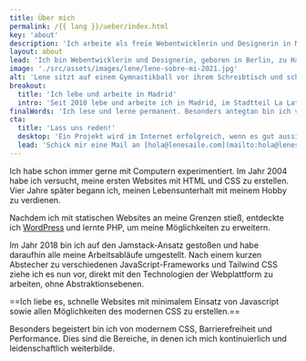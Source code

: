 ```yaml
---
title: Über mich
permalink: /{{ lang }}/ueber/index.html
key: 'about'
description: 'Ich arbeite als freie Webentwicklerin und Designerin in Madrid. Seit 2008 erstelle ich Websites und Webapps.'
layout: about
lead: 'Ich bin Webentwicklerin und Designerin, geboren in Berlin, zu Hause in Madrid. Seit 2008 erstelle ich Websites und Webapps. Ich habe mich auf maßgeschneiderte, kreative Websites spezialisiert, bei denen Barrierefreiheit und Leistung im Vordergrund stehen.'
image: './src/assets/images/lene/lene-sobre-mi-2021.jpg'
alt: 'Lene sitzt auf einem Gymnastikball vor ihrem Schreibtisch und scheint zu arbeiten'
breakout:
  title: 'Ich lebe und arbeite in Madrid'
  intro: 'Seit 2010 lebe und arbeite ich in Madrid, im Stadtteil La Latina. Ich mache Projekte für Kunden aus aller Welt.'
finalWords: 'Ich lese und lerne permanent. Besonders antegtan bin ich von allem, was in den Bereichen Webplattform, Barrierefreiheit und Performance passiert. Ich betrachte mich nirgendwo als Expertin, da ich ständig optimiere und jeder Bereich groß ist - ich lerne schnell und bin flexibel.'
cta:
  title: 'Lass uns reden!'
  desktop: 'Ein Projekt wird im Internet erfolgreich, wenn es gut aussieht, sich gut anfühlt und mit sauberer, sicherer Technik arbeitet. Seit 2008 kreiere ich überzeugende Web-Erlebnisse mit Liebe zum Detail.'
  lead: 'Schick mir eine Mail an [hola@lenesaile.com](mailto:hola@lenesaile.com) und erzähl mir von deinem Projekt oder was auch immer du im Sinn hast! Ich bin stets für ein Gespräch zu haben.'
---
```


Ich habe schon immer gerne mit Computern experimentiert. Im Jahr 2004 habe ich versucht, meine ersten Websites mit HTML und CSS zu erstellen. Vier Jahre später begann ich, meinen Lebensunterhalt mit meinem Hobby zu verdienen.

Nachdem ich mit statischen Websites an meine Grenzen stieß, entdeckte ich [WordPress](/de/blog/einige-gedanken-zu-wordpress-im-jahr-2022/) und lernte PHP, um meine Möglichkeiten zu erweitern.

Im Jahr 2018 bin ich auf den Jamstack-Ansatz gestoßen und habe daraufhin alle meine Arbeitsabläufe umgestellt.
Nach einem kurzen Abstecher zu verschiedenen JavaScript-Frameworks und Tailwind CSS ziehe ich es nun vor, direkt mit den Technologien der Webplattform zu arbeiten, ohne Abstraktionsebenen.

==Ich liebe es, schnelle Websites mit minimalem Einsatz von Javascript sowie allen Möglichkeiten des modernen CSS zu erstellen.==

Besonders begeistert bin ich von modernem CSS, Barrierefreiheit und Performance. Dies sind die Bereiche, in denen ich mich kontinuierlich und leidenschaftlich weiterbilde.
